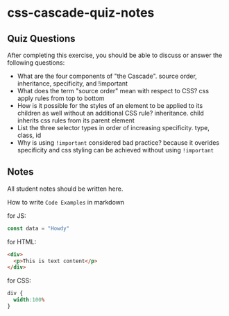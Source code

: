 # css-cascade-quiz-notes

## Quiz Questions

After completing this exercise, you should be able to discuss or answer the following questions:

- What are the four components of "the Cascade".
source order, inheritance, specificity, and !important
- What does the term "source order" mean with respect to CSS?
css apply rules from top to bottom
- How is it possible for the styles of an element to be applied to its children as well without an additional CSS rule?
inheritance. child inherits css rules from its parent element
- List the three selector types in order of increasing specificity.
type, class, id
- Why is using `!important` considered bad practice?
because it overides specificity and css styling can be achieved without using `!important`

## Notes

All student notes should be written here.


How to write `Code Examples` in markdown

for JS:
```javascript
const data = "Howdy"
```

for HTML:
```html
<div>
  <p>This is text content</p>
</div>
```

for CSS:
```css
div {
  width:100%
}
```
